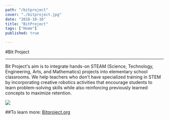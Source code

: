 ```yaml
---
path: "/bitproject"
cover: "./bitproject.jpg"
date: "2018-10-16"
title: "BitProject"
tags: ["Home"]
published: true

---
```

#Bit Project
<hr>

Bit Project's aim is to integrate hands-on STEAM (Science, Technology, Engineering, Arts, and Mathematics) projects into elementary school classrooms. We help teachers who don't have specialized training in STEM by incorporating creative robotics activities that encourage students to learn problem-solving skills while also reinforcing previously learned concepts to maximize retention.

<img src="https://i.ibb.co/HG6yFHc/info.jpg">
<br>

##To learn more: [Bitproject.org](https://bitproject.org/)